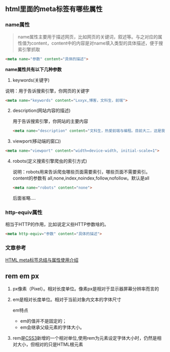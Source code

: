 ## html里面的meta标签有哪些属性

### name属性

> name属性主要用于描述网页，比如网页的关键词，叙述等。与之对应的属性值为content，content中的内容是对name填入类型的具体描述，便于搜索引擎抓取

```html
<meta name="参数" content="具体的描述">
```

**name属性共有以下几种参数**

1.   keywords(关键字)

   说明：用于告诉搜索引擎，你网页的关键字

   ```html
   <meta name="keywords" content="Lxxyx,博客，文科生，前端">
   ```

2. description(网站内容的描述)

   用于告诉搜索引擎，你网站的主要内容

   ```html
   <meta name="description" content="文科生，热爱前端与编程。目前大二，这是我的前端博客">
   ```

3.  viewport(移动端的窗口)

   ```html
   <meta name="viewport" content="width=device-width, initial-scale=1">
   ```

4. robots(定义搜索引擎爬虫的索引方式)

   说明：robots用来告诉爬虫哪些页面需要索引，哪些页面不需要索引。content的参数有  all,none,index,noindex,follow,nofollow。默认是all

   ```html
   <meta name="robots" content="none">
   ```

   后面省略….

###  http-equiv属性

相当于HTTP的作用，比如说定义些HTTP参数啥的。

```html
<meta http-equiv="参数" content="具体的描述">
```

### 文章参考

[HTML meta标签总结与属性使用介绍](https://www.cnblogs.com/wangyang108/p/5995379.html)

## rem em px

1. px像素（Pixel）。相对长度单位。像素px是相对于显示器屏幕分辨率而言的

2. em是相对长度单位。相对于当前对象内文本的字体尺寸

   em特点 

   * em的值并不是固定的；
   * em会继承父级元素的字体大小。

3.  rem是[CSS3](http://www.html5cn.org/portal.php?mod=list&catid=16)新增的一个相对单位,使用rem为元素设定字体大小时，仍然是相对大小，但相对的只是HTML根元素

   




